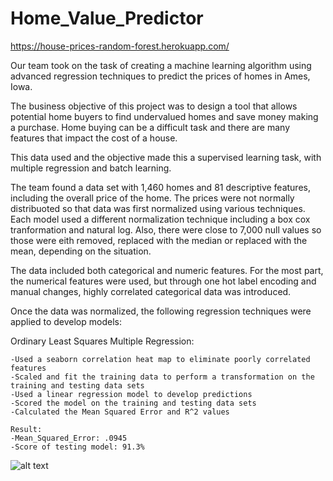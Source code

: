 # Home_Value_Predictor
https://house-prices-random-forest.herokuapp.com/ 

Our team took on the task of creating a machine learning algorithm using advanced regression techniques to predict the prices of homes in Ames, Iowa.

The business objective of this project was to design a tool that allows potential home buyers to find undervalued homes and save money making a purchase. Home buying can be a difficult task and there are many features that impact the cost of a house.

This data used and the objective made this a supervised learning task, with multiple regression and batch learning.

The team found a data set with 1,460 homes and 81 descriptive features, including the overall price of the home. The prices were not normally distribuoted so that data was first normalized using various techniques. Each model used a different normalization technique including a box cox tranformation and natural log. Also, there were close to 7,000 null values so those were eith removed, replaced with the median or replaced with the mean, depending on the situation.

The data included both categorical and numeric features. For the most part, the numerical features were used, but through one hot label encoding and manual changes, highly correlated categorical data was introduced.

Once the data was normalized, the following regression techniques were applied to develop models:

Ordinary Least Squares Multiple Regression:

    -Used a seaborn correlation heat map to eliminate poorly correlated features
    -Scaled and fit the training data to perform a transformation on the training and testing data sets
    -Used a linear regression model to develop predictions
    -Scored the model on the training and testing data sets
    -Calculated the Mean Squared Error and R^2 values

    Result:
    -Mean_Squared_Error: .0945
    -Score of testing model: 91.3%

![alt text](https://github.com/[pshapycle]/[House_Prices_Advanced_Regression_Techniques]/blob/[static]/[images]ols_regression.svg?raw=true)

